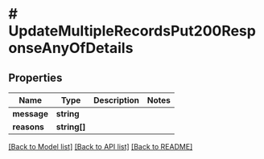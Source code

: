 # # UpdateMultipleRecordsPut200ResponseAnyOfDetails

## Properties

Name | Type | Description | Notes
------------ | ------------- | ------------- | -------------
**message** | **string** |  |
**reasons** | **string[]** |  |

[[Back to Model list]](../../README.md#models) [[Back to API list]](../../README.md#endpoints) [[Back to README]](../../README.md)
